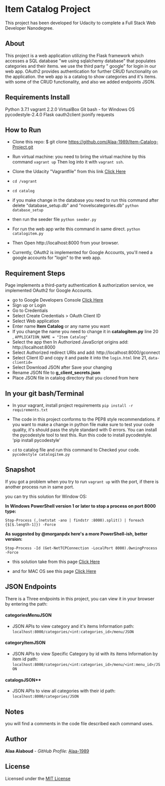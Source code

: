 # Item Catalog Project
This project has been developed for Udacity to complete a Full Stack Web Developer Nanodegree.


## About
This project is a web application utilizing the Flask framework which accesses a SQL database "we using sqlalchemy database" that populates categories and their items.
we use the third party " google" for login in our web app.
OAuth2 provides authentication for further CRUD functionality on the application.
the web app is a catalog to show categories and it's items. with some of the CRUD functionality, and also we added endpoints JSON.


## Requirements Install
Python 3.7.1
vagrant 2.2.0
VirtualBox
Git bash - for Windows OS
pycodestyle-2.4.0
Flask
oauth2client
jsonify
requests

## How to Run
- Clone this repo:
$ git clone https://github.com/Alaa-1989/Item-Catalog-Project.git

- Run virtual machine:
 you need to bring the virtual machine by this command `vagrant up` Then log into it with `vagrant ssh`.

 - Clone the Udacity "Vagrantfile" from this link  [Click Here](https://github.com/udacity/fullstack-nanodegree-vm)

- `cd /vagrant`

- `cd catalog`

- if you make change in the database you need to run this command after delete "database_setup.db" and "novelscategories.db"
`python database_setup`

- then run the seeder file
`python seeder.py`

- For run the web app write this command in same direct.
`python catalogitem.py`

- Then Open http://localhost:8000 from your browser.

- Currently, OAuth2 is implemented for Google Accounts, you'll need a google accounts for "login" to the web app.

## Requirement Steps
Page implements a third-party authentication & authorization service, we implemented OAuth2 for Google Accounts.
- go to Google Developers Console [Click Here](https://console.developers.google.com)
- Sign up or Login
- Go to Credentials
- Select Create Credentials > OAuth Client ID
- Select Web application
- Enter name **Item Catalog** or any name you want
- If you change the name you need to change it in **catalogitem.py** line 20 , `APPLICATION_NAME = "Item Catalog"`
- Select the app then In Authorized JavaScript origins add:
http://localhost:8000
- Select Authorized redirect URIs and add:
http://localhost:8000/gconnect
- Select Client ID and copy it and paste it into the `login.html` line 21, `data-clientid=`
- Select Download JSON after Save your changing
- Rename JSON file to **g_client_secrets.json**
- Place JSON file in catalog directory that you cloned from here

## In your git bash/Terminal

- In your vagrant, install project requirements
`pip install -r requirements.txt`

- The code in this project conforms to the PEP8 style recommendations.
if you want to make a change in python file make sure to test	your	code quality, it's should	pass	the	style	standard	with	0	errors. You can install the pycodestyle tool to test this.
Run this code to install pycodestyle.
'pip install pycodestyle'


- `cd` to catalog file and run this command to Checked your code.
`pycodestyle catalogitem.py`


## Snapshot

If you got a problem when you try to run `vagrant up`
with the port, if there is another process run in same port.

you can try this solution for Window OS:

**In Windows PowerShell version 1 or later to stop a process on port 8000 type:**

`Stop-Process (,(netstat -ano | findstr :8000).split() | foreach {$[$.length-1]}) -Force`

**As suggested by @morganpdx here's a more PowerShell-ish, better version:**


`Stop-Process -Id (Get-NetTCPConnection -LocalPort 8000).OwningProcess -Force`


- this solution take from this page [Click Here](https://stackoverflow.com/questions/39632667/how-to-kill-the-process-currently-using-a-port-on-localhost-in-windows)

- and for MAC OS see this page [Click Here](https://stackoverflow.com/questions/24387451/how-can-i-kill-whatever-process-is-using-port-8080-so-that-i-can-vagrant-up)


## JSON Endpoints
There is a Three endpoints in this project, you can view it in your browser by entering the path:

#### categoriesMenuJSON
- JSON APIs to view category and it's items Information path:
`localhost:8000/categories/<int:categories_id>/menu/JSON`

#### categoryItemJSON
- JSON APIs to view Specific Category by id with its items Information by item id path:
`localhost:8000/categories/<int:categories_id>/menu/<int:menu_id>/JSON`

#### catalogsJSON**
- JSON APIs to view all categories with their id path:
`localhost:8000/categories/JSON`

## Notes
you will find a comments in the code file described each command uses.

## Author
**Alaa Alaboud** - _GitHub Profile:_ [Alaa-1989](https://github.com/Alaa-1989)

## License
Licensed under the [MIT License](LICENSE)
